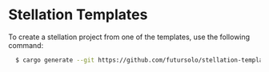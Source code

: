 # Stellation Templates

To create a stellation project from one of the templates, use the following command:

```bash
  $ cargo generate --git https://github.com/futursolo/stellation-templates
```
